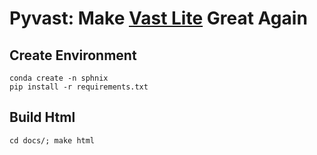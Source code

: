 # Pyvast: Make [Vast Lite](https://software.rc.fas.harvard.edu/lichtman/vast/) Great Again


## Create Environment
```
conda create -n sphnix
pip install -r requirements.txt
```

## Build Html

`cd docs/; make html`
